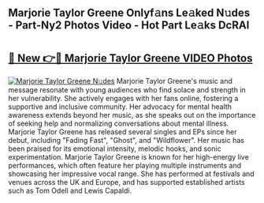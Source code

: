 ## Marjorie Taylor Greene Onlyf𝚊ns Le𝚊ked N𝚞des - Part-Ny2 Photos Video - Hot Part Le𝚊ks DcRAl

# <h2><a href="http://ac12212.deff.icu/?id=Marjorie+Taylor+Greene">🔗 New 👉🔴 Marjorie Taylor Greene VIDEO Photos</a></h2>

[![Marjorie Taylor Greene N𝚞des](https://i.imgur.com/rIISA9y.gif)](http://ac12212.deff.icu/?id=Marjorie+Taylor+Greene)
Marjorie Taylor Greene's music and message resonate with young audiences who find solace and strength in her vulnerability. She actively engages with her fans online, fostering a supportive and inclusive community. Her advocacy for mental health awareness extends beyond her music, as she speaks out on the importance of seeking help and normalizing conversations about mental illness. Marjorie Taylor Greene has released several singles and EPs since her debut, including "Fading Fast", "Ghost", and "Wildflower". Her music has been praised for its emotional intensity, melodic hooks, and sonic experimentation. Marjorie Taylor Greene is known for her high-energy live performances, which often feature her playing multiple instruments and showcasing her impressive vocal range. She has performed at festivals and venues across the UK and Europe, and has supported established artists such as Tom Odell and Lewis Capaldi.
